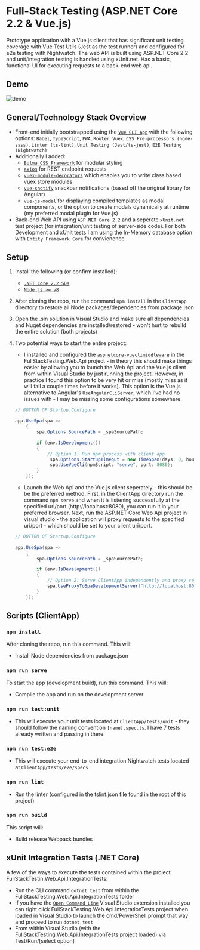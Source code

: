 # Full-Stack Testing (ASP.NET Core 2.2 & Vue.js)
Prototype application with a Vue.js client that has significant unit testing coverage with Vue Test Utils (Jest as the test runner) and configured for e2e testing with Nightwatch. The web API is built using ASP.NET Core 2.2 and unit/integration testing is handled using xUnit.net. Has a basic, functional UI for executing requests to a back-end web api.

## Demo

![demo](https://j.gifs.com/mOOrkA.gif)

## General/Technology Stack Overview

- Front-end initially bootstrapped using the [`Vue CLI App`](https://cli.vuejs.org) with the following options: ```Babel```, ```TypeScript```, ```PWA```, ```Router```, ```Vuex```, ```CSS Pre-processors (node-sass)```, ```Linter (ts-lint)```, ```Unit Testing (Jest/ts-jest)```, ```E2E Testing (Nightwatch)```
- Additionally I added: 
	- [`Bulma CSS Framework`](https://bulma.io/) for modular styling 
	- [`axios`](https://github.com/axios/axios) for REST endpoint requests
	- [`vuex-module-decorators`](https://github.com/championswimmer/vuex-module-decorators) which enables you to write class based vuex store modules
    - [`vue-snotify`](https://github.com/artemsky/vue-snotify) snackbar notifications (based off the original library for Angular)
	- [`vue-js-modal`](https://github.com/euvl/vue-js-modal) for displaying compiled templates as modal components, or the option to create modals dynamically at runtime (my preferred modal plugin for Vue.js)
- Back-end Web API using ```ASP.NET Core 2.2``` and a seperate ```xUnit.net``` test project (for integration/unit testing of server-side code). For both Development and xUnit tests I am using the In-Memory database option with ```Entity Framework Core``` for convienence

## Setup
1. Install the following (or confirm installed):
   - [`.NET Core 2.2 SDK`](https://dotnet.microsoft.com/download/dotnet-core/2.2)
   - [`Node.js >= v8`](https://nodejs.org/en/download/)
2. After cloning the repo, run the command ```npm install``` in the ```ClientApp``` directory to restore all Node packages/dependencies from package.json
3. Open the .sln solution in Visual Studio and make sure all dependencies and Nuget dependencies are installed/restored - won't hurt to rebuild the entire solution (both projects)
4. Two potential ways to start the entire project:
	- I installed and configured the [`aspnetcore-vueclimiddleware`](https://github.com/EEParker/aspnetcore-vueclimiddleware) in the FullStackTesting.Web.Api project - in theory this should make things easier by allowing you to launch the Web Api and the Vue.js client from within Visual Studio by just running the project. However, in practice I found this option to be very hit or miss (mostly miss as it will fail a couple times before it works). This option is the Vue.js alternative to Angular's ```UseAngularCliServer```, which I've had no issues with - I may be missing some configurations somewhere.
	
	```csharp
	// BOTTOM OF Startup.Configure
	
	app.UseSpa(spa =>
        {
            spa.Options.SourcePath = _spaSourcePath;

            if (env.IsDevelopment())
            {
                // Option 1: Run npm process with client app
                 spa.Options.StartupTimeout = new TimeSpan(days: 0, hours: 0, minutes: 1, seconds: 30);
                 spa.UseVueCli(npmScript: "serve", port: 8080);
            }
        });
	```
	
	- Launch the Web Api and the Vue.js client seperately - this should be be the preferred method. First, in the ClientApp directory run the command ```npm serve``` and when it is listening successfully at the specified uri/port (http://localhost:8080), you can run it in your preferred browser. Next, run the ASP.NET Core Web Api project in visual studio - the application will proxy requests to the specified uri/port - which should be set to your client uri/port.
	
	```csharp
	// BOTTOM OF Startup.Configure
		
	app.UseSpa(spa =>
        {
            spa.Options.SourcePath = _spaSourcePath;

            if (env.IsDevelopment())
            {
                // Option 2: Serve ClientApp independently and proxy requests from ClientApp to api:
                spa.UseProxyToSpaDevelopmentServer("http://localhost:8080");
            }
        });
	```

## Scripts (ClientApp)

### `npm install`

After cloning the repo, run this command.  This will:

- Install Node dependencies from package.json

### `npm run serve`

To start the app (development build), run this command.  This will:

- Compile the app and run on the development server

### `npm run test:unit`

- This will execute your unit tests located at ```ClientApp/tests/unit``` - they should follow the naming convention ```[name].spec.ts```. I have 7 tests already written and passing in there.

### `npm run test:e2e`

- This will execute your end-to-end integration Nightwatch tests located at ```ClientApp/tests/e2e/specs```

### `npm run lint`

- Run the linter (configured in the tslint.json file found in the root of this project)

### `npm run build`

This script will:
 - Build release Webpack bundles
 
 ## xUnit Integration Tests (.NET Core)

A few of the ways to execute the tests contained within the project FullStackTestin.Web.Api.IntegrationTests:
- Run the CLI command ```dotnet test``` from within the FullStackTesting.Web.Api.IntegrationTests folder
- If you have the [`Open Command Line`](https://marketplace.visualstudio.com/items?itemName=MadsKristensen.OpenCommandLine) Visual Studio extension installed you can right click FullStackTesting.Web.Api.IntegrationTests project when loaded in Visual Studio to launch the cmd/PowerShell prompt that way and proceed to run ```dotnet test```
- From within Visual Studio (with the FullStackTesting.Web.Api.IntegrationTests project loaded) via Test/Run/[select option]


